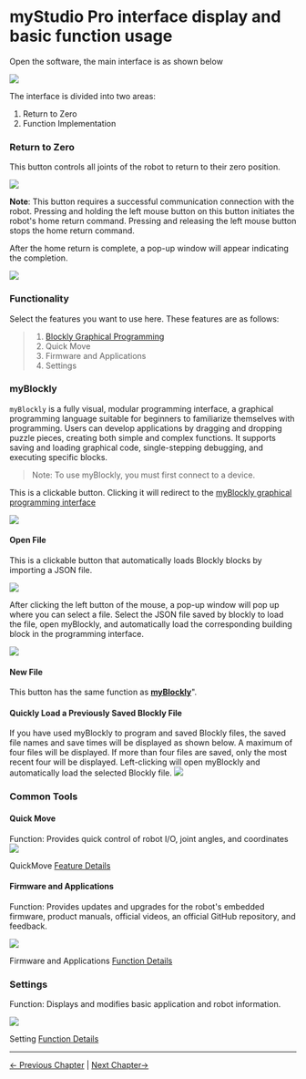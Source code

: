 # myStudio Pro interface display and basic function usage

Open the software, the main interface is as shown below

<img src="../../../resources/3-FunctionsAndApplications/5.myBlockly/home/home.png" />

The interface is divided into two areas:

1. Return to Zero
2. Function Implementation

### Return to Zero

This button controls all joints of the robot to return to their zero position.

<img src="../../../resources/3-FunctionsAndApplications/5.myBlockly/home/zero.png" />

**Note**: This button requires a successful communication connection with the robot. Pressing and holding the left mouse button on this button initiates the robot's home return command. Pressing and releasing the left mouse button stops the home return command.

After the home return is complete, a pop-up window will appear indicating the completion.

<img src="../../../resources/3-FunctionsAndApplications/5.myBlockly/home/zero-success.png" />

### Functionality

Select the features you want to use here. These features are as follows:

> 1. [Blockly Graphical Programming](./5.1.5-blockly/5.1.5.1-blocklyFirstUse.md)
> 2. Quick Move
> 3. Firmware and Applications
> 4. Settings

### myBlockly
`myBlockly` is a fully visual, modular programming interface, a graphical programming language suitable for beginners to familiarize themselves with programming. Users can develop applications by dragging and dropping puzzle pieces, creating both simple and complex functions. It supports saving and loading graphical code, single-stepping debugging, and executing specific blocks.

> Note: To use myBlockly, you must first connect to a device.

This is a clickable button. Clicking it will redirect to the [myBlockly graphical programming interface](./5.1.5-blockly/5.1.5.1-blocklyFirstUse.md)

<img src="../../../resources/3-FunctionsAndApplications/5.myBlockly/home/myBlockly.png" />

#### Open File

This is a clickable button that automatically loads Blockly blocks by importing a JSON file.

<img src="../../../resources/3-FunctionsAndApplications/5.myBlockly/home/myBlockly-open.png" />

After clicking the left button of the mouse, a pop-up window will pop up where you can select a file. Select the JSON file saved by blockly to load the file, open myBlockly, and automatically load the corresponding building block in the programming interface.

<img src="../../../resources/3-FunctionsAndApplications/5.myBlockly/home/myBlockly-open1.png" />

#### New File

This button has the same function as [**myBlockly**](./5.1.3-interface_description.md#myblockly)".

#### Quickly Load a Previously Saved Blockly File

If you have used myBlockly to program and saved Blockly files, the saved file names and save times will be displayed as shown below. A maximum of four files will be displayed. If more than four files are saved, only the most recent four will be displayed. Left-clicking will open myBlockly and automatically load the selected Blockly file.
<img src="../../../resources/3-FunctionsAndApplications/5.myBlockly/home/myBlockly-open2.png" />

### Common Tools

#### Quick Move

Function: Provides quick control of robot I/O, joint angles, and coordinates
<img src="../../../resources/3-FunctionsAndApplications/5.myBlockly/home/quickmove.png" />

QuickMove [Feature Details](./5.1.6-quickmove/5.1.6.1-quickmovefirstuse.md)

#### Firmware and Applications

Function: Provides updates and upgrades for the robot's embedded firmware, product manuals, official videos, an official GitHub repository, and feedback.

<img src="../../../resources/3-FunctionsAndApplications/5.myBlockly/home/function.png" />

Firmware and Applications [Function Details](./5.1.7-firmware/5.1.7.1-firmware_main.md)

### Settings

Function: Displays and modifies basic application and robot information.

<img src="../../../resources/3-FunctionsAndApplications/5.myBlockly/home/setting.png" />

Setting [Function Details](./5.1.8-setting/5.1.8.1-setting_main.md)

---

[← Previous Chapter](./5.2-install_uninstall.md) | [Next Chapter→](./5.4-Q&A.md)